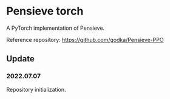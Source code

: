 # Pensieve torch

A PyTorch implementation of Pensieve.

Reference repository: https://github.com/godka/Pensieve-PPO

## Update

### 2022.07.07

Repository initialization.